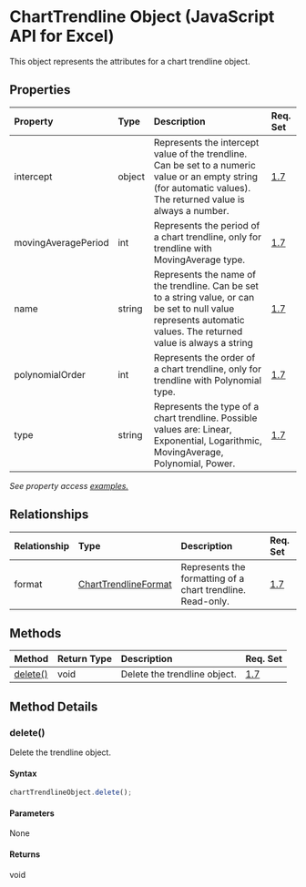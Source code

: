 # ChartTrendline Object (JavaScript API for Excel)

This object represents the attributes for a chart trendline object.

## Properties

| Property	   | Type	|Description| Req. Set|
|:---------------|:--------|:----------|:----|
|intercept|object|Represents the intercept value of the trendline. Can be set to a numeric value or an empty string (for automatic values). The returned value is always a number.|[1.7](../requirement-sets/excel-api-requirement-sets.md)|
|movingAveragePeriod|int|Represents the period of a chart trendline, only for trendline with MovingAverage type.|[1.7](../requirement-sets/excel-api-requirement-sets.md)|
|name|string|Represents the name of the trendline. Can be set to a string value, or can be set to null value represents automatic values. The returned value is always a string|[1.7](../requirement-sets/excel-api-requirement-sets.md)|
|polynomialOrder|int|Represents the order of a chart trendline, only for trendline with Polynomial type.|[1.7](../requirement-sets/excel-api-requirement-sets.md)|
|type|string|Represents the type of a chart trendline. Possible values are: Linear, Exponential, Logarithmic, MovingAverage, Polynomial, Power.|[1.7](../requirement-sets/excel-api-requirement-sets.md)|

_See property access [examples.](#property-access-examples)_

## Relationships
| Relationship | Type	|Description| Req. Set|
|:---------------|:--------|:----------|:----|
|format|[ChartTrendlineFormat](charttrendlineformat.md)|Represents the formatting of a chart trendline. Read-only.|[1.7](../requirement-sets/excel-api-requirement-sets.md)|

## Methods

| Method		   | Return Type	|Description| Req. Set|
|:---------------|:--------|:----------|:----|
|[delete()](#delete)|void|Delete the trendline object.|[1.7](../requirement-sets/excel-api-requirement-sets.md)|

## Method Details


### delete()
Delete the trendline object.

#### Syntax
```js
chartTrendlineObject.delete();
```

#### Parameters
None

#### Returns
void
